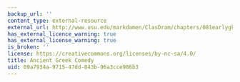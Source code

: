 ```yaml
---
backup_url: ''
content_type: external-resource
external_url: http://www.usu.edu/markdamen/ClasDram/chapters/081earlygkcom.htm
has_external_licence_warning: true
has_external_license_warning: true
is_broken: ''
license: https://creativecommons.org/licenses/by-nc-sa/4.0/
title: Ancient Greek Comedy
uid: 09a7934a-9715-47dd-843b-96a3cce986b3
---
```

